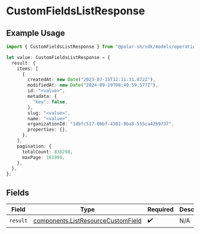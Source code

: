 # CustomFieldsListResponse

## Example Usage

```typescript
import { CustomFieldsListResponse } from "@polar-sh/sdk/models/operations/customfieldslist.js";

let value: CustomFieldsListResponse = {
  result: {
    items: [
      {
        createdAt: new Date("2023-07-15T12:11:31.872Z"),
        modifiedAt: new Date("2024-09-19T08:40:59.577Z"),
        id: "<value>",
        metadata: {
          "key": false,
        },
        slug: "<value>",
        name: "<value>",
        organizationId: "1dbfc517-0bbf-4301-9ba8-555ca42b9737",
        properties: {},
      },
    ],
    pagination: {
      totalCount: 838298,
      maxPage: 161999,
    },
  },
};
```

## Fields

| Field                                                                                    | Type                                                                                     | Required                                                                                 | Description                                                                              |
| ---------------------------------------------------------------------------------------- | ---------------------------------------------------------------------------------------- | ---------------------------------------------------------------------------------------- | ---------------------------------------------------------------------------------------- |
| `result`                                                                                 | [components.ListResourceCustomField](../../models/components/listresourcecustomfield.md) | :heavy_check_mark:                                                                       | N/A                                                                                      |